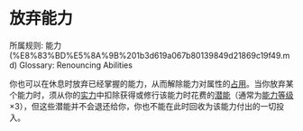 # 放弃能力

所属规则: 能力 (%E8%83%BD%E5%8A%9B%201b3d619a067b80139849d21869c19f49.md)
Glossary: Renouncing Abilities

你也可以在休息时放弃已经掌握的能力，从而解除能力对属性的[占用](%E5%B1%9E%E6%80%A7%E5%8D%A0%E7%94%A8%201b3d619a067b8028a794de6ceed96ec0.md)。当你放弃某个能力时，须从你的[实力](%E5%AE%9E%E5%8A%9B%201b3d619a067b8073876ddd6dc932b4b1.md)中扣除获得或修行该能力时花费的[潜能](%E6%BD%9C%E8%83%BD%201b3d619a067b80c2bdb4c721adc30021.md)（通常为[能力等级](%E8%83%BD%E5%8A%9B%E7%AD%89%E7%BA%A7%201b3d619a067b80458d95f892e3eb67c7.md)×3），但这些潜能并不会退还给你，你也不能在此时回收为该能力付出的一切投入。